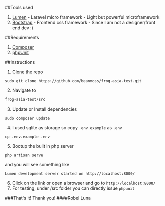 ##Tools used
1. [Lumen](https://lumen.laravel.com/) - Laravel micro framework - Light but powerful microframework
2. [Bootstrap](https://getbootstrap.com/) - Frontend css framework - Since I am not a designer/front end dev :)

##Requirements
1. [Composer](https://getcomposer.org/)
2. [phpUnit](https://phpunit.de/)

##Instructions
1. Clone the repo
```
sudo git clone https://github.com/beanmoss/frog-asia-test.git
```
2. Navigate to
```
frog-asia-test/src
```
3. Update or Install dependencies
```
sudo composer update
```
4. I used sqlite as storage so copy ```.env.example``` as ```.env```
```
cp .env.example .env
```
5. Bootup the built in php server
```
php artisan serve
```
and you will see something like
```
Lumen development server started on http://localhost:8000/
```
6. Click on the link or open a browser and go to ```http://localhost:8000/```
7. For testing, under /src folder you can directly issue ```phpunit```

###That's it! Thank you!
####Robel Luna



